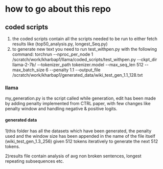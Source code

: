 # how to go about this repo
## coded scripts
1) the coded scripts contain all the scripts needed to be run to either fetch results like (top50_analysis.py, longest_Seq.py)
2) to generate new text you need to run test_withpen.py with 
the following command:
torchrun --nproc_per_node 1 /scratch/work/kharbap1/llama/coded_scripts/test_withpen.py     --ckpt_dir llama-2-7b/     --tokenizer_path tokenizer.model     --max_seq_len 512 --max_batch_size 6 --penalty 1.1 --output_file /scratch/work/kharbap1/generated_data/wiki_test_gen_1.1_128.txt

### llama
my_generation.py is the script called while generation, edit has been made by adding penalty implemented from CTRL paper, with few changes like penalty window and handling negative & positive logits.

#### generated data
1)this folder has all the datasets which have been generated, the penalty used and the window size has been appended in the name of the file itself (wiki_test_gen_1.3_256)
given 512 tokens iteratively to generate the next 512 tokens.

2)results file contain analysis of avg non broken sentences, longest repeating subsequences etc. 
